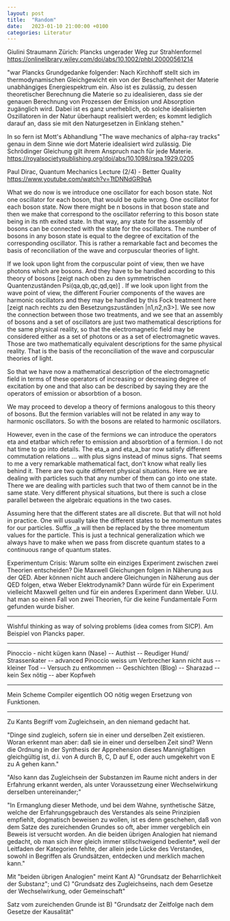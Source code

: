 ```yaml
---
layout: post
title:  "Random"
date:   2023-01-10 21:00:00 +0100
categories: Literatur
---
```

Giulini Straumann Zürich: Plancks ungerader Weg zur Strahlenformel https://onlinelibrary.wiley.com/doi/abs/10.1002/phbl.20000561214

"war Plancks Grundgedanke folgender: Nach Kirchhoff stellt sich im thermodynamischen Gleichgewicht ein von der Beschaffenheit der Materie unabhängiges Energiespektrum ein. Also ist es zulässig, zu dessen theoretischer Berechnung die Materie so zu idealisieren, dass sie der genauen Berechnung von Prozessen der Emission und Absorption zugänglich wird. Dabei ist es ganz unerheblich, ob solche idealisierten Oszillatoren in der Natur überhaupt realisiert werden; es kommt lediglich darauf an, dass sie mit den Naturgesetzen in Einklang stehen."

In so fern ist Mott's Abhandlung "The wave mechanics of alpha-ray tracks" genau in dem Sinne wie dort Materie idealisiert wird zulässig. Die Schrödinger Gleichung gilt ihrem Anspruch nach für jede Materie.
https://royalsocietypublishing.org/doi/abs/10.1098/rspa.1929.0205

Paul Dirac, Quantum Mechanics Lecture (2/4) - Better Quality
https://www.youtube.com/watch?v=TtDNNdGR9pA

What we do now is we introduce one oscillator for each boson state. Not one oscillator for each boson, that would be quite wrong. One oscillator for each boson state. Now there might be n bosons in that boson state and then we make that correspond to the oscillator referring to this boson state being in its nth exited state. In that way, any state for the assembly of bosons can be connected with the state for the oscillators. The number of bosons in any boson state is equal to the degree of excitation of the corresponding oscillator. This is rather a remarkable fact and becomes the basis of reconciliation of the wave and corpuscular theories of light.

If we look upon light from the corpuscular point of view, then we have photons which are bosons. And they have to be handled according to this theory of bosons [zeigt nach oben zu den symmetrischen Quantenzuständen Psi(qa,qb,qc,qd,qe)] . If we look upon light from the wave point of view, the different Fourier components of the waves are harmonic oscillators and they may be handled by this Fock treatment here [zeigt nach rechts zu den Besetzungszuständen |n1,n2,n3>]. We see now the connection between those two treatments, and we see that an assembly of bosons and a set of oscillators are just two mathematical descriptions for the same physical reality, so that the electromagnetic field may be considered either as a set of photons or as a set of electromagnetic waves. Those are two mathematically equivalent descriptions for the same physical reality. That is the basis of the reconciliation of the wave and corpuscular theories of light.

So that we have now a mathematical description of the electromagnetic field in terms of these operators of increasing or decreasing degree of excitation by one and that also can be described by saying they are the operators of emission or absorbtion of a boson.

We may proceed to develop a theory of fermions analogous to this theory of bosons. But the fermion variables will not be related in any way to harmonic oscillators. So with the bosons are related to harmonic oscillators.

However, even in the case of the fermions we can introduce the operators eta and etatbar which refer to emission and absorbtion of a fermion. I do not hat time to go into details. The eta_a and eta_a_bar now satisfy different commutation relations ... with plus signs instead of minus signs. That seems to me a very remarkable mathematical fact, don't know what really lies behind it. There are two quite different physical situations. Here we are dealing with particles such that any number of them can go into one state. There we are dealing with particles such that two of them cannot be in the same state. Very different physical situations, but there is such a close parallel between the algebraic equations in the two cases.

Assuming here that the different states are all discrete. But that will not hold in practice. One will usually take the different states to be momentum states for our particles. Suffix _a will then be replaced by the three momentum values for the particle. This is just a technical generalization which we always have to make when we pass from discrete quantum states to a continuous range of quantum states.

Experimentum Crisis: Warum sollte ein einziges Experiment zwischen zwei Theorien entscheiden? Die Maxwell Gleichungen folgen in Näherung aus der QED. Aber können nicht auch andere Gleichungen in Näherung aus der QED folgen, etwa Weber Elektrodynamik? Dann würde für ein Experiment vielleicht Maxwell gelten und für ein anderes Experiment dann Weber. U.U. hat man so einen Fall von zwei Theorien, für die keine Fundamentale Form gefunden wurde bisher.

---------------
Wishful thinking as way of solving problems (idea comes from SICP). Am Beispiel von Plancks paper.

_____
Pinoccio - nicht kügen kann (Nase) -- Authist -- Reudiger Hund/ Strassenkater -- advanced Pinoccio weiss um Verbrecher kann nicht aus -- kleiner Tod -- Versuch zu entkommen -- Geschichten (Blog) -- Sharazad -- kein Sex nötig -- aber Kopfweh

--------

Mein Scheme Compiler eigentlich OO nötig wegen Ersetzung von Funktionen.

---------
Zu Kants Begriff vom Zugleichsein, an den niemand gedacht hat.

"Dinge sind zugleich, sofern sie in einer und derselben Zeit existieren. Woran erkennt man aber: daß sie in einer und derselben Zeit sind? Wenn die Ordnung in der Synthesis der Apprehension dieses Mannigfaltigen gleichgültig ist, d.i. von A durch B, C, D auf E, oder auch umgekehrt von E zu A gehen kann."

"Also kann das Zugleichsein der Substanzen im Raume nicht anders in der Erfahrung erkannt werden, als unter Voraussetzung einer Wechselwirkung derselben untereinander;"

"In Ermanglung dieser Methode, und bei dem Wahne, synthetische Sätze, welche der Erfahrungsgebrauch des Verstandes als seine Prinzipien empfiehlt, dogmatisch beweisen zu wollen, ist es denn geschehen, daß von dem Satze des zureichenden Grundes so oft, aber immer vergeblich ein Beweis ist versucht worden. An die beiden übrigen Analogien hat niemand gedacht, ob man sich ihrer gleich immer stillschweigend bediente*, weil der Leitfaden der Kategorien fehlte, der allein jede Lücke des Verstandes, sowohl in Begriffen als Grundsätzen, entdecken und merklich machen kann."

Mit "beiden übrigen Analogien" meint Kant A) "Grundsatz der Beharrlichkeit der Substanz"; und C) "Grundsatz des Zugleichseins, nach dem Gesetze der Wechselwirkung, oder Gemeinschaft"

Satz vom zureichenden Grunde ist B) "Grundsatz der Zeitfolge nach dem Gesetze der Kausalität"
